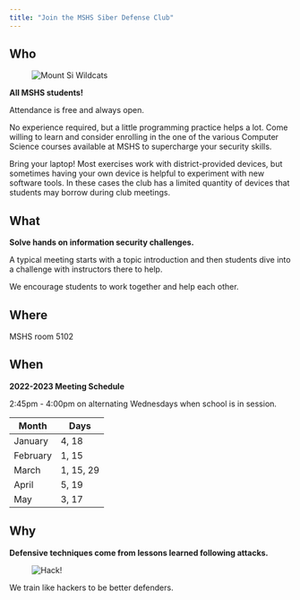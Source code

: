 ```yaml
---
title: "Join the MSHS Siber Defense Club"
---
```


## Who

<figure style="width: 200px" class="align-right">
  <img src="{{ site.url }}{{ site.baseurl }}/assets/images/mshs_wildcats_logo.png" alt="Mount Si Wildcats">
</figure>

**All MSHS students!**

Attendance is free and always open.

No experience required, but a little programming practice helps a lot. Come
willing to learn and consider enrolling in the one of the various Computer
Science courses available at MSHS to supercharge your security skills.

Bring your laptop! Most exercises work with district-provided devices, but
sometimes having your own device is helpful to experiment with new software
tools. In these cases the club has a limited quantity of devices that students
may borrow during club meetings.

## What

**Solve hands on information security challenges.**

A typical meeting starts with a topic introduction and then students dive into a
challenge with instructors there to help.

We encourage students to work together and help each other.

## Where

MSHS room 5102

## When

**2022-2023 Meeting Schedule**

2:45pm - 4:00pm on alternating Wednesdays when school is in session.

| Month     | Days       |
| ----------| -----------|
| January   | 4, 18      |
| February   | 1, 15      |
| March     | 1, 15, 29  |
| April     | 5, 19      |
| May       | 3, 17      |

## Why

**Defensive techniques come from lessons learned following attacks.**

<figure style="width: 250px" class="align-center">
  <img src="{{ site.url }}{{ site.baseurl }}/assets/images/hack.png" alt="Hack!">
</figure>

We train like hackers to be better defenders.